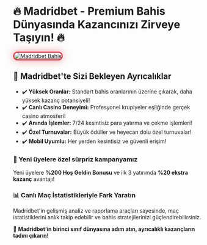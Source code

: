 <h1>🔥 Madridbet - Premium Bahis Dünyasında Kazancınızı Zirveye Taşıyın! 🔥</h1>
 
 <a href="https://l24.im/0ndSjaT" title="Madridbet Resmi Adresi">
   <img src="https://i.ibb.co/Rphw47Mn/github-2.png" alt="Madridbet Bahis" style="max-width: 100%; border: 3px solid #e63946; border-radius: 15px; box-shadow: 0px 0px 20px rgba(230, 57, 70, 0.5);">
 </a>
 
 <h2>💎 Madridbet'te Sizi Bekleyen Ayrıcalıklar</h2>
 <ul>
   <li>✔️ <strong>Yüksek Oranlar:</strong> Standart bahis oranlarının üzerine çıkarak, daha yüksek kazanç potansiyeli!</li>
   <li>✔️ <strong>Canlı Casino Deneyimi:</strong> Profesyonel krupiyeler eşliğinde gerçek casino atmosferi!</li>
   <li>✔️ <strong>Anında İşlemler:</strong> 7/24 kesintisiz para yatırma ve çekme işlemleri!</li>
   <li>✔️ <strong>Özel Turnuvalar:</strong> Büyük ödüller ve heyecan dolu özel turnuvalar!</li>
   <li>✔️ <strong>Mobil Uyumlu:</strong> Her yerden kesintisiz ve güvenli erişim!</li>
 </ul>
 
 <h3>🎯 Yeni üyelere özel sürpriz kampanyamız</h3>
 <p>Yeni üyelere <strong>%200 Hoş Geldin Bonusu</strong> ve ilk 3 yatırımda <strong>%20 ekstra kazanç</strong> avantajı!</p>
 
 <h3>📊 Canlı Maç İstatistikleriyle Fark Yaratın</h3>
 <p>Madridbet'in gelişmiş analiz ve raporlama araçları sayesinde, maç istatistiklerini anlık takip edebilir ve bahis stratejilerinizi güçlendirebilirsiniz.</p>
 
 <p>🚀 <strong>Madridbet’in birinci sınıf dünyasına adım atın, ayrıcalıklı kazançların tadını çıkarın!</strong></p>
 
 <meta name="description" content="Madridbet, yüksek bahis oranları, şık canlı casino deneyimi ve özel promosyonlarla kazanç garantisi sunan premium bahis platformudur!">
